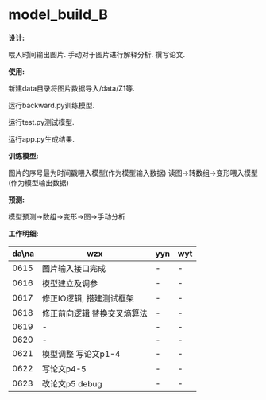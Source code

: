 ﻿# model_build_B

**设计:**

喂入时间输出图片. 手动对于图片进行解释分析. 撰写论文.

**使用:**

新建data目录将图片数据导入/data/Z1等.

运行backward.py训练模型.

运行test.py测试模型.

运行app.py生成结果.

**训练模型:**

图片的序号最为时间戳喂入模型(作为模型输入数据)
读图->转数组->变形喂入模型(作为模型输出数据)

**预测:**

模型预测->数组->变形->图->手动分析

**工作明细:**

da\na|          wzx          |          yyn          |          wyt          
----|-----------------------|-----------------------|-----------------------
0615|   图片输入接口完成   |             -             |             -             
0616|     模型建立及调参    |             -             |             -             
0617|修正IO逻辑, 搭建测试框架|             -             |             -             
0618|修正前向逻辑 替换交叉熵算法|             -             |             -             
0619|          -          |             -             |             -          
0620|          -          |             -             |             -       
0621|模型调整 写论文p1-4|             -             |             -          
0622|写论文p4-5|             -             |             -             
0623|改论文p5 debug|             -             |             -             